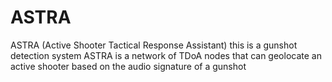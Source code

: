 # ASTRA
ASTRA (Active Shooter Tactical Response Assistant)
this is a gunshot detection system
ASTRA is a network of TDoA nodes that can geolocate an active shooter based on the audio signature of a gunshot
